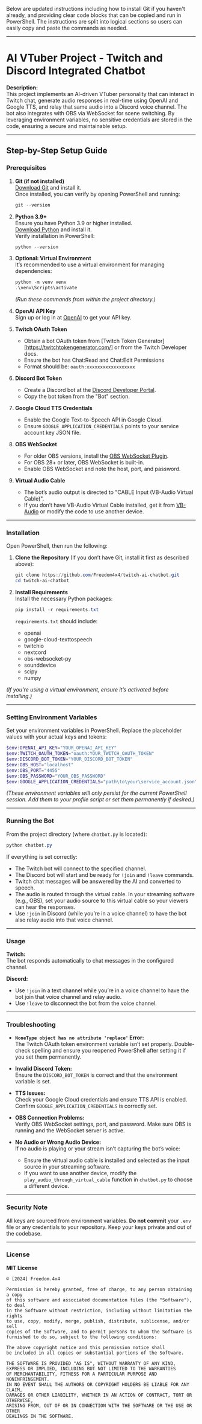 Below are updated instructions including how to install Git if you haven't already, and providing clear code blocks that can be copied and run in PowerShell. The instructions are split into logical sections so users can easily copy and paste the commands as needed.

---

# AI VTuber Project - Twitch and Discord Integrated Chatbot

**Description:**  
This project implements an AI-driven VTuber personality that can interact in Twitch chat, generate audio responses in real-time using OpenAI and Google TTS, and relay that same audio into a Discord voice channel. The bot also integrates with OBS via WebSocket for scene switching. By leveraging environment variables, no sensitive credentials are stored in the code, ensuring a secure and maintainable setup.

---

## Step-by-Step Setup Guide

### Prerequisites

1. **Git (if not installed)**  
   [Download Git](https://git-scm.com/downloads) and install it.  
   Once installed, you can verify by opening PowerShell and running:
   ```powershell
   git --version
   ```

2. **Python 3.9+**  
   Ensure you have Python 3.9 or higher installed.  
   [Download Python](https://www.python.org/downloads/) and install it.  
   Verify installation in PowerShell:
   ```powershell
   python --version
   ```

3. **Optional: Virtual Environment**  
   It’s recommended to use a virtual environment for managing dependencies:
   ```powershell
   python -m venv venv
   .\venv\Scripts\activate
   ```
   *(Run these commands from within the project directory.)*

4. **OpenAI API Key**  
   Sign up or log in at [OpenAI](https://platform.openai.com/) to get your API key.

5. **Twitch OAuth Token**  
   - Obtain a bot OAuth token from [Twitch Token Generator] [https://twitchtokengenerator.com/] or from the Twitch Developer docs.
   - Ensure the bot has Chat:Read and Chat:Edit Permissions
   - Format should be: `oauth:xxxxxxxxxxxxxxxxxx`

6. **Discord Bot Token**  
   - Create a Discord bot at the [Discord Developer Portal](https://discord.com/developers/applications).
   - Copy the bot token from the "Bot" section.

7. **Google Cloud TTS Credentials**  
   - Enable the Google Text-to-Speech API in Google Cloud.
   - Ensure `GOOGLE_APPLICATION_CREDENTIALS` points to your service account key JSON file.

8. **OBS WebSocket**  
   - For older OBS versions, install the [OBS WebSocket Plugin](https://github.com/obsproject/obs-websocket).
   - For OBS 28+ or later, OBS WebSocket is built-in.
   - Enable OBS WebSocket and note the host, port, and password.

9. **Virtual Audio Cable**  
   - The bot’s audio output is directed to "CABLE Input (VB-Audio Virtual Cable)".  
   - If you don’t have VB-Audio Virtual Cable installed, get it from [VB-Audio](https://vb-audio.com/Cable/) or modify the code to use another device.

---

### Installation

Open PowerShell, then run the following:

1. **Clone the Repository** (If you don’t have Git, install it first as described above):
   ```powershell
   git clone https://github.com/Freedom4x4/twitch-ai-chatbot.git
   cd twitch-ai-chatbot
   ```

2. **Install Requirements**  
   Install the necessary Python packages:
   ```powershell
   pip install -r requirements.txt
   ```

   `requirements.txt` should include:
   - openai  
   - google-cloud-texttospeech  
   - twitchio  
   - nextcord  
   - obs-websocket-py  
   - sounddevice  
   - scipy  
   - numpy

*(If you’re using a virtual environment, ensure it’s activated before installing.)*

---

### Setting Environment Variables

Set your environment variables in PowerShell. Replace the placeholder values with your actual keys and tokens:

```powershell
$env:OPENAI_API_KEY="YOUR_OPENAI_API_KEY"
$env:TWITCH_OAUTH_TOKEN="oauth:YOUR_TWITCH_OAUTH_TOKEN"
$env:DISCORD_BOT_TOKEN="YOUR_DISCORD_BOT_TOKEN"
$env:OBS_HOST="localhost"
$env:OBS_PORT="4455"
$env:OBS_PASSWORD="YOUR_OBS_PASSWORD"
$env:GOOGLE_APPLICATION_CREDENTIALS="path\to\your\service_account.json"
```

*(These environment variables will only persist for the current PowerShell session. Add them to your profile script or set them permanently if desired.)*

---

### Running the Bot

From the project directory (where `chatbot.py` is located):

```powershell
python chatbot.py
```

If everything is set correctly:

- The Twitch bot will connect to the specified channel.
- The Discord bot will start and be ready for `!join` and `!leave` commands.
- Twitch chat messages will be answered by the AI and converted to speech.
- The audio is routed through the virtual cable. In your streaming software (e.g., OBS), set your audio source to this virtual cable so your viewers can hear the responses.
- Use `!join` in Discord (while you’re in a voice channel) to have the bot also relay audio into that voice channel.

---

### Usage

**Twitch:**  
The bot responds automatically to chat messages in the configured channel.

**Discord:**  
- Use `!join` in a text channel while you’re in a voice channel to have the bot join that voice channel and relay audio.  
- Use `!leave` to disconnect the bot from the voice channel.

---

### Troubleshooting

- **`NoneType object has no attribute 'replace'` Error:**  
  The Twitch OAuth token environment variable isn’t set properly. Double-check spelling and ensure you reopened PowerShell after setting it if you set them permanently.

- **Invalid Discord Token:**  
  Ensure the `DISCORD_BOT_TOKEN` is correct and that the environment variable is set.

- **TTS Issues:**  
  Check your Google Cloud credentials and ensure TTS API is enabled. Confirm `GOOGLE_APPLICATION_CREDENTIALS` is correctly set.

- **OBS Connection Problems:**  
  Verify OBS WebSocket settings, port, and password. Make sure OBS is running and the WebSocket server is active.

- **No Audio or Wrong Audio Device:**  
  If no audio is playing or your stream isn’t capturing the bot’s voice:
  - Ensure the virtual audio cable is installed and selected as the input source in your streaming software.
  - If you want to use another device, modify the `play_audio_through_virtual_cable` function in `chatbot.py` to choose a different device.

---

### Security Note

All keys are sourced from environment variables. **Do not commit** your `.env` file or any credentials to your repository. Keep your keys private and out of the codebase.

---

### License

**MIT License**  
```
© [2024] Freedom.4x4

Permission is hereby granted, free of charge, to any person obtaining a copy
of this software and associated documentation files (the "Software"), to deal
in the Software without restriction, including without limitation the rights  
to use, copy, modify, merge, publish, distribute, sublicense, and/or sell  
copies of the Software, and to permit persons to whom the Software is  
furnished to do so, subject to the following conditions:  

The above copyright notice and this permission notice shall  
be included in all copies or substantial portions of the Software.  

THE SOFTWARE IS PROVIDED "AS IS", WITHOUT WARRANTY OF ANY KIND,  
EXPRESS OR IMPLIED, INCLUDING BUT NOT LIMITED TO THE WARRANTIES  
OF MERCHANTABILITY, FITNESS FOR A PARTICULAR PURPOSE AND NONINFRINGEMENT.  
IN NO EVENT SHALL THE AUTHORS OR COPYRIGHT HOLDERS BE LIABLE FOR ANY CLAIM,  
DAMAGES OR OTHER LIABILITY, WHETHER IN AN ACTION OF CONTRACT, TORT OR OTHERWISE,  
ARISING FROM, OUT OF OR IN CONNECTION WITH THE SOFTWARE OR THE USE OR OTHER  
DEALINGS IN THE SOFTWARE.
```
